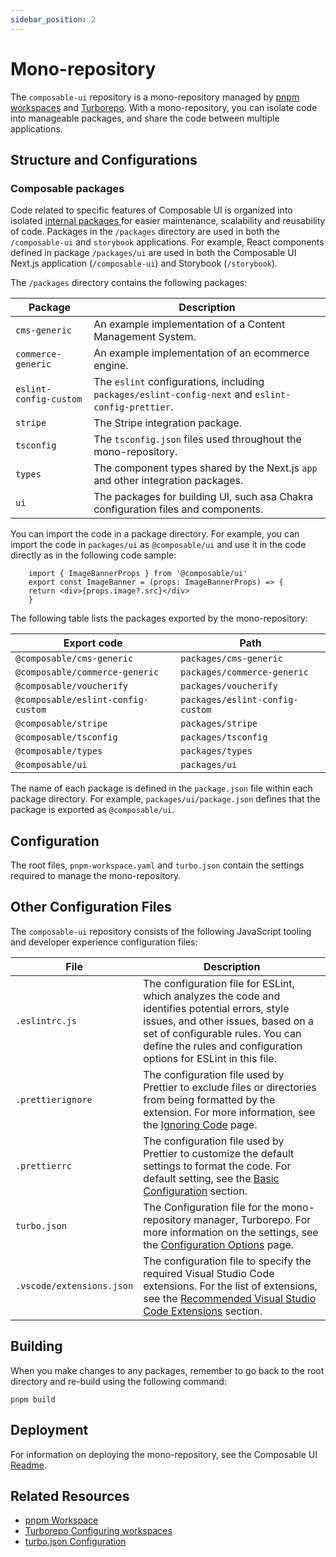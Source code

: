 ```yaml
---
sidebar_position: 2
---
```

# Mono-repository

The `composable-ui` repository is a mono-repository managed by [pnpm workspaces](https://pnpm.io/workspaces) and [Turborepo](https://turbo.build/repo). With a mono-repository, you can isolate code into manageable packages, and share the code between multiple applications.

## Structure and Configurations

### Composable packages

Code related to specific features of Composable UI is organized into isolated [internal packages ](https://turbo.build/repo/docs/handbook/sharing-code/internal-packages) for easier maintenance, scalability and reusability of code. Packages in the `/packages` directory are used in both the `/composable-ui` and `storybook` applications. For example, React components defined in package `/packages/ui` are used in both the Composable UI Next.js application (`/composable-ui`) and Storybook (`/storybook`).

The `/packages` directory contains the following packages:

| Package | Description |
| - | - |
|`cms-generic`| An example implementation of a Content Management System.|
|`commerce-generic` | An example implementation of an ecommerce engine.|
| `eslint-config-custom`| The `eslint` configurations, including `packages/eslint-config-next` and `eslint-config-prettier`. |
|`stripe` | The Stripe integration package.|
|`tsconfig` | The `tsconfig.json` files used throughout the mono-repository.  |
| `types`| The component types shared by the Next.js `app` and other integration packages.|
| `ui` | The packages for building UI, such asa Chakra configuration files and components. |

You can import the code in a package directory. For example, you can import the code in `packages/ui` as `@composable/ui` and use it in the code directly as in the following code sample:

```tsx
    import { ImageBannerProps } from '@composable/ui'
    export const ImageBanner = (props: ImageBannerProps) => {
    return <div>{props.image?.src}</div>
    }
```

The following table lists the packages exported by the mono-repository:

| Export code | Path |
| - | - |
| `@composable/cms-generic` | `packages/cms-generic` |
| `@composable/commerce-generic`|  `packages/commerce-generic` |
| `@composable/voucherify`|  `packages/voucherify` |
| `@composable/eslint-config-custom` | `packages/eslint-config-custom` |
| `@composable/stripe` | `packages/stripe` |
| `@composable/tsconfig` | `packages/tsconfig` |
| `@composable/types` | `packages/types` |
| `@composable/ui` | `packages/ui` |

 The name of each package is defined in the `package.json` file within each package directory. For example, `packages/ui/package.json` defines that the package is exported as `@composable/ui`.

## Configuration

The root files, `pnpm-workspace.yaml` and `turbo.json` contain the settings required to manage the mono-repository.

## Other Configuration Files

The `composable-ui` repository consists of the following JavaScript tooling and developer experience configuration files:

| File | Description |
| - | - |
| `.eslintrc.js` | The configuration file for ESLint, which analyzes the code and identifies potential errors, style issues, and other issues, based on a set of configurable rules. You can define the rules and configuration options for ESLint in this file. |
| `.prettierignore` |  The configuration file used by Prettier to exclude files or directories from being formatted by the extension. For more information, see the [Ignoring Code](https://prettier.io/docs/en/ignore.html) page. |
| `.prettierrc` | The configuration file used by Prettier to customize the default settings to format the code. For default setting, see the [Basic Configuration](https://prettier.io/docs/en/configuration.html#basic-configuration) section. |
| `turbo.json` | The Configuration file for the mono-repository manager, Turborepo. For more information on the settings, see the [Configuration Options](https://turbo.build/repo/docs/reference/configuration) page.|
| `.vscode/extensions.json` | The configuration file to specify the required Visual Studio Code extensions. For the list of extensions, see the [Recommended Visual Studio Code Extensions](../getting_started/installation.md#recommended-visual-studio-code-extensions) section.|

## Building

When you make changes to any packages, remember to go back to the root directory and re-build using the following command:

```shell
pnpm build
```

## Deployment

For information on deploying the mono-repository, see the Composable UI [Readme](https://github.com/composable-com/composable-ui#readme).

## Related Resources

- [pnpm Workspace](https://pnpm.io/workspaces)
- [Turborepo Configuring workspaces](https://turbo.build/repo/docs/handbook/workspaces)
- [turbo.json Configuration](https://turbo.build/repo/docs/reference/configuration)
